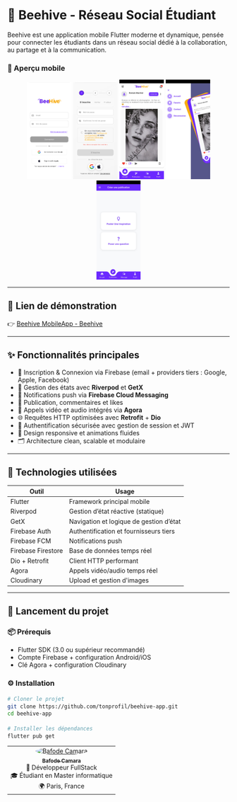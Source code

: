 # 🐝 Beehive - Réseau Social Étudiant

Beehive est une application mobile Flutter moderne et dynamique, pensée pour connecter les étudiants dans un réseau social dédié à la collaboration, au partage et à la communication.


### 📱 Aperçu mobile

<p align="center">
  <img src="assets/screenshots/screen1.png" alt="Accueil" width="20%" />
  <img src="assets/screenshots/screen2.png" alt="Fil d'actualité" width="20%" />
  <img src="assets/screenshots/screen3.jpg" alt="Commentaires" width="20%" />
  <img src="assets/screenshots/screen4.jpg" alt="Appel Vidéo" width="20%" />
  <img src="assets/screenshots/screen5.jpg" alt="Appel Vidéo 2" width="20%" />
</p>

---


## 🔗 Lien de démonstration

👉 [Beehive MobileApp - Beehive](https://play.google.com/store/apps/details?id=fr.beehiveapp.beehive/)

---

## ✨ Fonctionnalités principales

- 👥 Inscription & Connexion via Firebase (email + providers tiers : Google, Apple, Facebook)
- 🧠 Gestion des états avec **Riverpod** et **GetX**
- 📨 Notifications push via **Firebase Cloud Messaging**
- 💬 Publication, commentaires et likes
- 🎥 Appels vidéo et audio intégrés via **Agora**
- 🌐 Requêtes HTTP optimisées avec **Retrofit** + **Dio**
- 🔐 Authentification sécurisée avec gestion de session et JWT
- 📱 Design responsive et animations fluides
- 🗂️ Architecture clean, scalable et modulaire

---

## 🧰 Technologies utilisées

| Outil             | Usage                                 |
|-------------------|----------------------------------------|
| Flutter           | Framework principal mobile             |
| Riverpod          | Gestion d’état réactive (statique)     |
| GetX              | Navigation et logique de gestion d’état|
| Firebase Auth     | Authentification et fournisseurs tiers |
| Firebase FCM      | Notifications push                     |
| Firebase Firestore| Base de données temps réel             |
| Dio + Retrofit    | Client HTTP performant                 |
| Agora             | Appels vidéo/audio temps réel          |
| Cloudinary        | Upload et gestion d'images             |

---

## 🚀 Lancement du projet

### 📦 Prérequis

- Flutter SDK (3.0 ou supérieur recommandé)
- Compte Firebase + configuration Android/iOS
- Clé Agora + configuration Cloudinary

### ⚙️ Installation

```bash
# Cloner le projet
git clone https://github.com/tonprofil/beehive-app.git
cd beehive-app

# Installer les dépendances
flutter pub get
```

<table align="center"> <tr> <td align="center"> <a href="https://bafodecamara.fr/"> <img src="https://res.cloudinary.com/dbi0fzoml/image/upload/w_200,c_fill,ar_1:1,g_auto,r_max/v1743583032/ChatGPT_Image_Apr_1_2025_10_15_42_PM_vezcye.png" width="100" height="100" style="border-radius: 50%;" alt="Bafode Camara" /> <br /> <sub><b>Bafode Camara</b></sub> </a> <br /> 💼 Développeur FullStack<br /> 🎓 Étudiant en Master informatique<br /> 🌍 Paris, France </td> </tr> </table>
